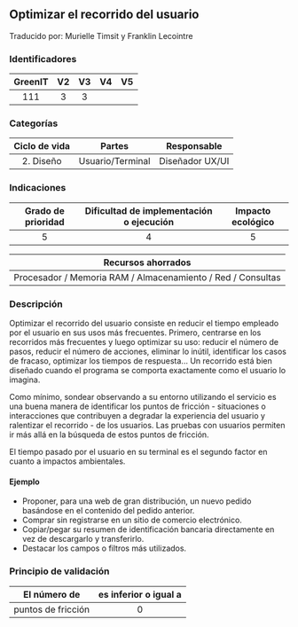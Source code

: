 ## Optimizar el recorrido del usuario

Traducido por: Murielle Timsit y Franklin Lecointre

### Identificadores

| GreenIT | V2  | V3  | V4  | V5  |
| :-----: | :-: | :-: | :-: | :-: |
|   111   |  3  |  3  |     |     |

### Categorías

| Ciclo de vida |      Partes      | Responsable     |
| :-----------: | :--------------: | --------------- |
|   2. Diseño   | Usuario/Terminal | Diseñador UX/UI |

### Indicaciones

| Grado de prioridad | Dificultad de implementación o ejecución | Impacto ecológico |
| :----------------: | :--------------------------------------: | :---------------: |
|         5          |                    4                     |         5         |

|                     Recursos ahorrados                      |
| :---------------------------------------------------------: |
| Procesador / Memoria RAM / Almacenamiento / Red / Consultas |

### Descripción

Optimizar el recorrido del usuario consiste en reducir el tiempo empleado por el usuario en sus usos más frecuentes. Primero, centrarse en los recorridos más frecuentes y luego optimizar su uso: reducir el número de pasos, reducir el número de acciones, eliminar lo inútil, identificar los casos de fracaso, optimizar los tiempos de respuesta... Un recorrido está bien diseñado cuando el programa se comporta exactamente como el usuario lo imagina.

Como mínimo, sondear observando a su entorno utilizando el servicio es una buena manera de identificar los puntos de fricción - situaciones o interacciones que contribuyen a degradar la experiencia del usuario y ralentizar el recorrido - de los usuarios. Las pruebas con usuarios permiten ir más allá en la búsqueda de estos puntos de fricción.

El tiempo pasado por el usuario en su terminal es el segundo factor en cuanto a impactos ambientales.

#### Ejemplo

- Proponer, para una web de gran distribución, un nuevo pedido basándose en el contenido del pedido anterior.
- Comprar sin registrarse en un sitio de comercio electrónico.
- Copiar/pegar su resumen de identificación bancaria directamente en vez de descargarlo y transferirlo.
- Destacar los campos o filtros más utilizados.

### Principio de validación

| El número de       | es inferior o igual a |
| ------------------ | :-------------------: |
| puntos de fricción |           0           |
